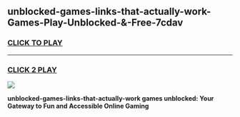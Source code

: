 
## unblocked-games-links-that-actually-work-Games-Play-Unblocked-&-Free-7cdav
<h3>
<a href="https://premium76.site?title=unblocked-games-links-that-actually-work&ref=24A">CLICK TO PLAY</a></h3>
<hr>

<h3>
<a href="https://premium76.site?title=unblocked-games-links-that-actually-work&ref=24A">CLICK 2 PLAY</a>
  
</h3>

<a href="https://premium76.site?title=unblocked-games-links-that-actually-work&ref=24A"><img src="https://clearcache.store/games.png"></a>


**unblocked-games-links-that-actually-work games unblocked: Your Gateway to Fun and Accessible Online Gaming**
